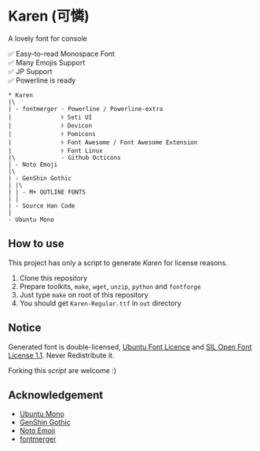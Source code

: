 # Karen (可憐)
A lovely font for console

:white_check_mark: Easy-to-read Monospace Font  
:white_check_mark: Many Emojis Support  
:white_check_mark: JP Support  
:white_check_mark: Powerline is ready

```
* Karen
|\
| - fontmerger - Powerline / Powerline-extra
|              ﾄ Seti UI
|              ﾄ Devicon
|              ﾄ Pomicons
|              ﾄ Font Awesome / Font Awesome Extension
|              ﾄ Font Linux
|\             - Github Octicons
| - Noto Emoji
|\
| - GenShin Gothic
| |\
| | - M+ OUTLINE FONTS
| |
| - Source Han Code
|
- Ubuntu Mono
```

## How to use
This project has only a script to generate *Karen* for license reasons.

1. Clone this repository
2. Prepare toolkits, `make`, `wget`, `unzip`, `python` and `fontforge`
3. Just type `make` on root of this repository
4. You should get `Karen-Regular.ttf` in `out` directory


## Notice
Generated font is double-licensed, [Ubuntu Font Licence](http://font.ubuntu.com/licence/) and [SIL Open Font License 1.1](https://en.wikipedia.org/wiki/SIL_Open_Font_License). Never Redistribute it.

Forking this *script* are welcome :)


## Acknowledgement
* [Ubuntu Mono](http://font.ubuntu.com/)
* [GenShin Gothic](http://jikasei.me/font/genshin/)
* [Noto Emoji](https://github.com/googlei18n/noto-emoji)
* [fontmerger](https://github.com/iij/fontmerger)
